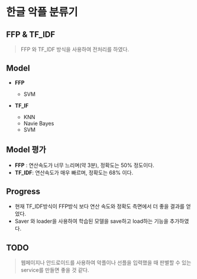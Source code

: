 # 한글 악플 분류기

## FFP & TF_IDF
> FFP 와 TF_IDF 방식을 사용하여 전처리를 하였다.

## Model

* __FFP__
	* SVM

* __TF_IF__
	* KNN
	* Navie Bayes
	* SVM

## Model 평가

* __FFP__ : 연산속도가 너무 느리며(약 3분), 정확도는 50% 정도이다.
* __TF_IDF__: 연산속도가 매우 빠르며, 정확도는 68% 이다.

## Progress
* 현재 TF_IDF방식이 FFP방식 보다 연산 속도와 정확도 측면에서 더 좋을 결과를 얻었다.
* Saver 와 loader을 사용하여 학습된 모델을 save하고 load하는 기능을 추가하였다.

## TODO

> 웹페이지나 안드로이드를 사용하여 악플이나 선플을 입력했을 때 판별할 수 있는 service를 만들면 좋을 것 같다.

